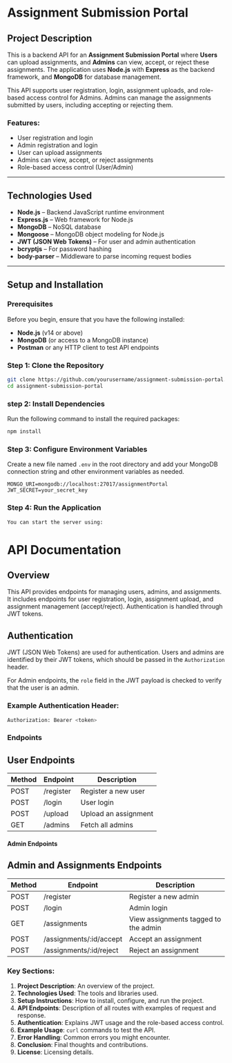 # Assignment Submission Portal 

## Project Description
This is a backend API for an **Assignment Submission Portal** where **Users** can upload assignments, and **Admins** can view, accept, or reject these assignments. The application uses **Node.js** with **Express** as the backend framework, and **MongoDB** for database management.

This API supports user registration, login, assignment uploads, and role-based access control for Admins. Admins can manage the assignments submitted by users, including accepting or rejecting them.

### Features:
- User registration and login
- Admin registration and login
- User can upload assignments
- Admins can view, accept, or reject assignments
- Role-based access control (User/Admin)

---

## Technologies Used
- **Node.js** – Backend JavaScript runtime environment
- **Express.js** – Web framework for Node.js
- **MongoDB** – NoSQL database
- **Mongoose** – MongoDB object modeling for Node.js
- **JWT (JSON Web Tokens)** – For user and admin authentication
- **bcryptjs** – For password hashing
- **body-parser** – Middleware to parse incoming request bodies

---

## Setup and Installation

### Prerequisites
Before you begin, ensure that you have the following installed:
- **Node.js** (v14 or above)
- **MongoDB** (or access to a MongoDB instance)
- **Postman** or any HTTP client to test API endpoints

### Step 1: Clone the Repository
```bash
git clone https://github.com/yourusername/assignment-submission-portal.git
cd assignment-submission-portal
```
### step 2: Install Dependencies
Run the following command to install the required packages:
```bash
npm install
```
### Step 3: Configure Environment Variables
Create a new file named `.env` in the root directory and add your MongoDB connection string and other
environment variables as needed.
```
MONGO_URI=mongodb://localhost:27017/assignmentPortal
JWT_SECRET=your_secret_key
```
### Step 4: Run the Application
``` bash
You can start the server using:
```
# API Documentation

## Overview
This API provides endpoints for managing users, admins, and assignments. It includes endpoints for user registration, login, assignment upload, and assignment management (accept/reject). Authentication is handled through JWT tokens.

## Authentication
JWT (JSON Web Tokens) are used for authentication. Users and admins are identified by their JWT tokens, which should be passed in the `Authorization` header.

For Admin endpoints, the `role` field in the JWT payload is checked to verify that the user is an admin.

### Example Authentication Header:
```bash
Authorization: Bearer <token>
```
### Endpoints
## User Endpoints

| Method | Endpoint     | Description                  |
| ------ | ------------ | ---------------------------- |
| POST   | /register    | Register a new user          |
| POST   | /login       | User login                   |
| POST   | /upload      | Upload an assignment         |
| GET    | /admins      | Fetch all admins             |

#### Admin Endpoints
## Admin and Assignments Endpoints

| Method | Endpoint                    | Description                          |
| ------ | --------------------------- | ------------------------------------ |
| POST   | /register                   | Register a new admin                |
| POST   | /login                      | Admin login                         |
| GET    | /assignments                 | View assignments tagged to the admin |
| POST   | /assignments/:id/accept      | Accept an assignment                |
| POST   | /assignments/:id/reject      | Reject an assignment                |


### Key Sections:

1. **Project Description**: An overview of the project.
2. **Technologies Used**: The tools and libraries used.
3. **Setup Instructions**: How to install, configure, and run the project.
4. **API Endpoints**: Description of all routes with examples of request and response.
5. **Authentication**: Explains JWT usage and the role-based access control.
6. **Example Usage**: `curl` commands to test the API.
7. **Error Handling**: Common errors you might encounter.
8. **Conclusion**: Final thoughts and contributions.
9. **License**: Licensing details.
